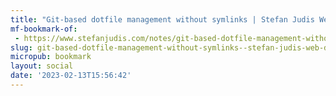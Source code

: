 ```yaml
---
title: "Git-based dotfile management without symlinks | Stefan Judis Web Development"
mf-bookmark-of:
 - https://www.stefanjudis.com/notes/git-based-dotfile-management-without-symlinks/
slug: git-based-dotfile-management-without-symlinks--stefan-judis-web-development
micropub: bookmark
layout: social
date: '2023-02-13T15:56:42'
---
```

